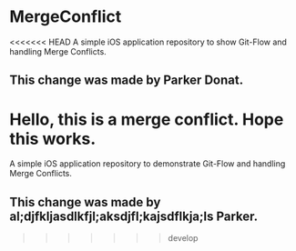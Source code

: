 # MergeConflict
<<<<<<< HEAD
A simple iOS application repository to show Git-Flow and handling Merge Conflicts.
## This change was made by Parker Donat.


Hello, this is a merge conflict. Hope this works. 
=======
A simple iOS application repository to demonstrate Git-Flow and handling Merge Conflicts.
## This change was made by al;djfkljasdlkfjl;aksdjfl;kajsdflkja;ls Parker.


>>>>>>> develop
